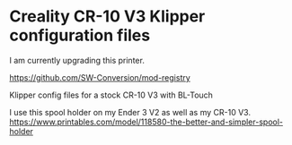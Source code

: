 # Creality CR-10 V3 Klipper configuration files

I am currently upgrading this printer.

https://github.com/SW-Conversion/mod-registry

Klipper config files for a stock CR-10 V3 with BL-Touch

I use this spool holder on my Ender 3 V2 as well as my CR-10 V3. https://www.printables.com/model/118580-the-better-and-simpler-spool-holder
